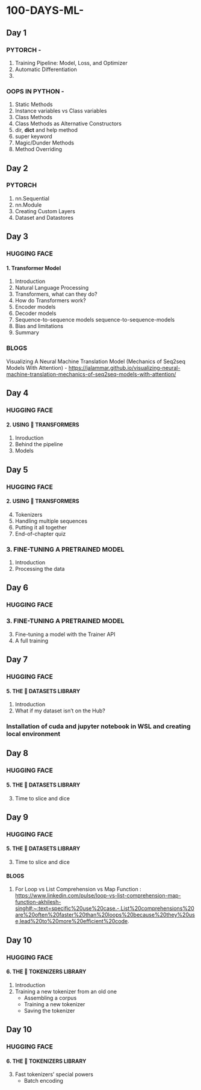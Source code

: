 # 100-DAYS-ML-

## Day 1
### PYTORCH -
1. Training Pipeline: Model, Loss, and Optimizer
2. Automatic Differentiation
3. 

### OOPS IN PYTHON -
1. Static Methods
2. Instance variables vs Class variables
3. Class Methods
4. Class Methods as Alternative Constructors
5. dir, __dict__ and help method
6. super keyword
7. Magic/Dunder Methods
8. Method Overriding

## Day 2
### PYTORCH 
1. nn.Sequential
2. nn.Module
3. Creating Custom Layers
4. Dataset and Datastores

## Day 3
### HUGGING FACE 
#### 1. Transformer Model
1. Introduction
2. Natural Language Processing
3. Transformers, what can they do?
4. How do Transformers work?
5. Encoder models
6. Decoder models
7. Sequence-to-sequence models sequence-to-sequence-models
8. Bias and limitations
9. Summary
### BLOGS
Visualizing A Neural Machine Translation Model (Mechanics of Seq2seq Models With Attention) - https://jalammar.github.io/visualizing-neural-machine-translation-mechanics-of-seq2seq-models-with-attention/

## Day 4
### HUGGING FACE
#### 2. USING 🤗 TRANSFORMERS
1. Inroduction
2. Behind the pipeline
3. Models

## Day 5
### HUGGING FACE
#### 2. USING 🤗 TRANSFORMERS
4. Tokenizers
5. Handling multiple sequences
6. Putting it all together
7. End-of-chapter quiz
### 3. FINE-TUNING A PRETRAINED MODEL
1. Introduction
2. Processing the data

## Day 6
### HUGGING FACE
### 3. FINE-TUNING A PRETRAINED MODEL
3. Fine-tuning a model with the Trainer API
4. A full training
   
## Day 7
### HUGGING FACE
#### 5. THE 🤗 DATASETS LIBRARY
1. Introduction
2. What if my dataset isn’t on the Hub?

### Installation of cuda and jupyter notebook in WSL and creating local environment

## Day 8
### HUGGING FACE
#### 5. THE 🤗 DATASETS LIBRARY
3. Time to slice and dice

## Day 9
### HUGGING FACE
#### 5. THE 🤗 DATASETS LIBRARY
3. Time to slice and dice

#### BLOGS
1. For Loop vs List Comprehension vs Map Function : https://www.linkedin.com/pulse/loop-vs-list-comprehension-map-function-akhilesh-singh#:~:text=specific%20use%20case.-,List%20comprehensions%20are%20often%20faster%20than%20loops%20because%20they%20use,lead%20to%20more%20efficient%20code.

## Day 10
### HUGGING FACE
#### 6. THE 🤗 TOKENIZERS LIBRARY
1. Introduction
2. Training a new tokenizer from an old one
   - Assembling a corpus
   - Training a new tokenizer
   - Saving the tokenizer
## Day 10
### HUGGING FACE
#### 6. THE 🤗 TOKENIZERS LIBRARY
3. Fast tokenizers’ special powers
   - Batch encoding
